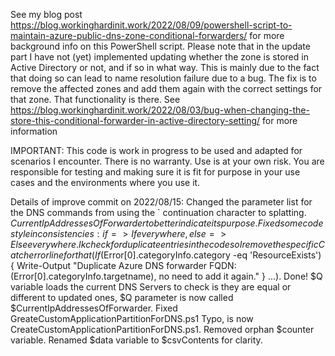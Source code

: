 See my blog post https://blog.workinghardinit.work/2022/08/09/powershell-script-to-maintain-azure-public-dns-zone-conditional-forwarders/
for more background info on this PowerShell script.
Please note that in the update part I have not (yet) implemented updating
whether the zone is stored in Active Directory or not, and if so in what way.
This is mainly due to the fact that doing so can lead to name resolution failure
due to a bug. The fix is to remove the affected zones and add them again with
the correct settings for that zone. That functionality is there. See
https://blog.workinghardinit.work/2022/08/03/bug-when-changing-the-store-this-conditional-forwarder-in-active-directory-setting/
for more information

IMPORTANT: This code is work in progress to be used and adapted for scenarios I encounter.
There is no warranty. Use is at your own risk. You are responsible for testing and
making sure it is fit for purpose in your use cases and the environments where you use it.

Details of improve commit on 2022/08/15:
    Changed the parameter list for the DNS commands from using the ` continuation character to splatting.
    $CurrentIpAddressesOfForwarder to better indicate its purpose.
    Fixed some code style inconsistencies: if => If everywhere, else => Else everywhere.
    Ik check for duplicate entries in the code so I remove the specific Catch error line for that (If ($Error[0].categoryInfo.category -eq 'ResourceExists') { Write-Output "Duplicate Azure DNS forwarder FQDN: $($Error[0].categoryInfo.targetname), no need to add it again." } ...).
    Done! $Q variable loads the current DNS Servers to check is they are equal or different to updated ones, $Q parameter is now called $CurrentIpAddressesOfForwarder.
    Fixed GreateCustomApplicationPartitionForDNS.ps1 Typo, is now CreateCustomApplicationPartitionForDNS.ps1.
    Removed orphan $counter variable.
    Renamed $data variable to $csvContents for clarity.